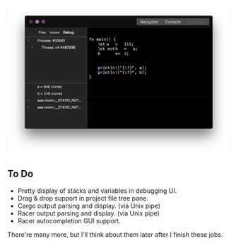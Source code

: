 







![](Preview.png)






To Do
-----
- Pretty display of stacks and variables in debugging UI.
- Drag & drop support in project file tree pane. 
- Cargo output parsing and display. (via Unix pipe)
- Racer output parsing and display. (via Unix pipe)
- Racer autocompletion GUI support.



There're many more, but I'll think about them later after I finish these jobs.
















